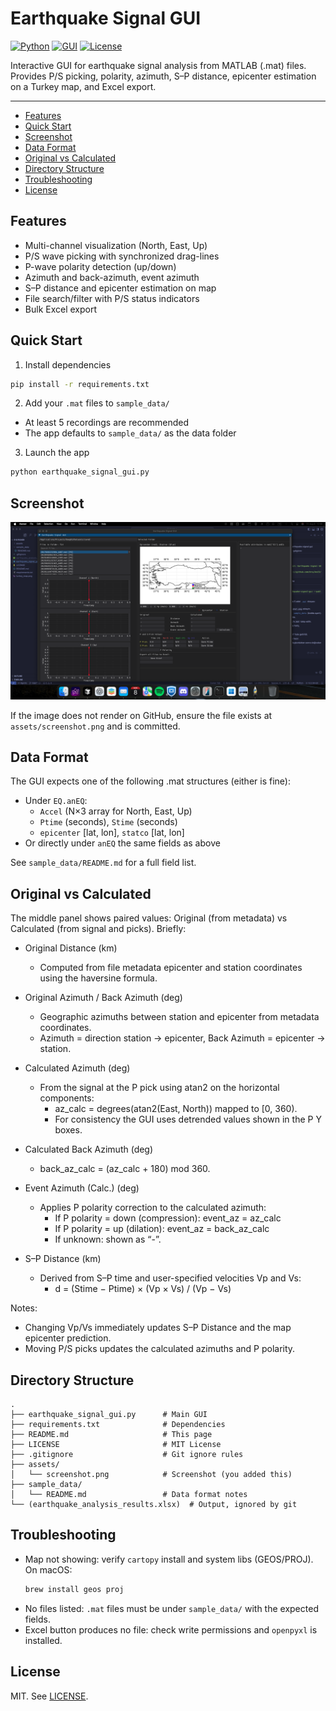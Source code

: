 # Earthquake Signal GUI

[![Python](https://img.shields.io/badge/Python-3.8%2B-blue.svg)](https://www.python.org/downloads/)
[![GUI](https://img.shields.io/badge/GUI-DearPyGui-ff69b4.svg)](https://github.com/hoffstadt/DearPyGui)
[![License](https://img.shields.io/badge/License-MIT-green.svg)](LICENSE)

Interactive GUI for earthquake signal analysis from MATLAB (.mat) files. Provides P/S picking, polarity, azimuth, S–P distance, epicenter estimation on a Turkey map, and Excel export.

---

- [Features](#features)
- [Quick Start](#quick-start)
- [Screenshot](#screenshot)
- [Data Format](#data-format)
- [Original vs Calculated](#original-vs-calculated)
- [Directory Structure](#directory-structure)
- [Troubleshooting](#troubleshooting)
- [License](#license)

## Features

- Multi-channel visualization (North, East, Up)
- P/S wave picking with synchronized drag-lines
- P-wave polarity detection (up/down)
- Azimuth and back-azimuth, event azimuth
- S–P distance and epicenter estimation on map
- File search/filter with P/S status indicators
- Bulk Excel export

## Quick Start

1) Install dependencies
```bash
pip install -r requirements.txt
```

2) Add your `.mat` files to `sample_data/`
- At least 5 recordings are recommended
- The app defaults to `sample_data/` as the data folder

3) Launch the app
```bash
python earthquake_signal_gui.py
```

## Screenshot

![GUI Screenshot](assets/screenshot.png)

If the image does not render on GitHub, ensure the file exists at `assets/screenshot.png` and is committed.

## Data Format

The GUI expects one of the following .mat structures (either is fine):

- Under `EQ.anEQ`:
  - `Accel` (N×3 array for North, East, Up)
  - `Ptime` (seconds), `Stime` (seconds)
  - `epicenter` [lat, lon], `statco` [lat, lon]
- Or directly under `anEQ` the same fields as above

See `sample_data/README.md` for a full field list.

## Original vs Calculated

The middle panel shows paired values: Original (from metadata) vs Calculated (from signal and picks). Briefly:

- Original Distance (km)
  - Computed from file metadata epicenter and station coordinates using the haversine formula.

- Original Azimuth / Back Azimuth (deg)
  - Geographic azimuths between station and epicenter from metadata coordinates.
  - Azimuth = direction station → epicenter, Back Azimuth = epicenter → station.

- Calculated Azimuth (deg)
  - From the signal at the P pick using atan2 on the horizontal components:
    - az_calc = degrees(atan2(East, North)) mapped to [0, 360).
    - For consistency the GUI uses detrended values shown in the P Y boxes.

- Calculated Back Azimuth (deg)
  - back_az_calc = (az_calc + 180) mod 360.

- Event Azimuth (Calc.) (deg)
  - Applies P polarity correction to the calculated azimuth:
    - If P polarity = down (compression): event_az = az_calc
    - If P polarity = up (dilation): event_az = back_az_calc
    - If unknown: shown as “-”.

- S–P Distance (km)
  - Derived from S–P time and user-specified velocities Vp and Vs:
    - d = (Stime − Ptime) × (Vp × Vs) / (Vp − Vs)

Notes:
- Changing Vp/Vs immediately updates S–P Distance and the map epicenter prediction.
- Moving P/S picks updates the calculated azimuths and P polarity.

## Directory Structure

```
.
├── earthquake_signal_gui.py      # Main GUI
├── requirements.txt              # Dependencies
├── README.md                     # This page
├── LICENSE                       # MIT License
├── .gitignore                    # Git ignore rules
├── assets/
│   └── screenshot.png            # Screenshot (you added this)
├── sample_data/
│   └── README.md                 # Data format notes
└── (earthquake_analysis_results.xlsx)  # Output, ignored by git
```

## Troubleshooting

- Map not showing: verify `cartopy` install and system libs (GEOS/PROJ). On macOS:
  ```bash
  brew install geos proj
  ```
- No files listed: `.mat` files must be under `sample_data/` with the expected fields.
- Excel button produces no file: check write permissions and `openpyxl` is installed.

## License

MIT. See [LICENSE](LICENSE).
